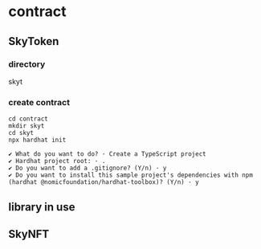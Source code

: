 # contract

## SkyToken

### directory

skyt

### create contract

```
cd contract
mkdir skyt
cd skyt
npx hardhat init

✔ What do you want to do? · Create a TypeScript project
✔ Hardhat project root: · .
✔ Do you want to add a .gitignore? (Y/n) · y
✔ Do you want to install this sample project's dependencies with npm (hardhat @nomicfoundation/hardhat-toolbox)? (Y/n) · y
```

## library in use


## SkyNFT
